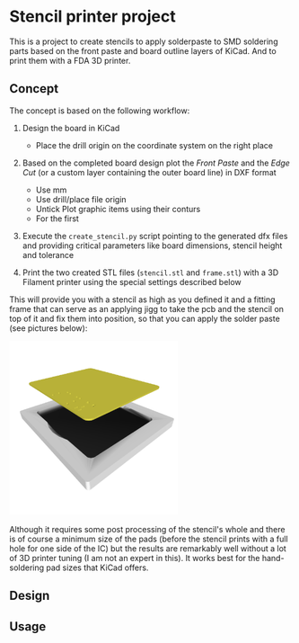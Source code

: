 # Stencil printer project

This is a project to create stencils to apply solderpaste to SMD soldering parts based on the front paste and board outline layers of KiCad. And to print them with a FDA 3D printer.

## Concept

The concept is based on the following workflow:

1. Design the board in KiCad
   - Place the drill origin on the coordinate system on the right place
2. Based on the completed board design plot the *Front Paste* and the *Edge Cut* (or a custom layer containing the outer board line) in DXF format
   - Use mm 
   - Use drill/place file origin 
   - Untick Plot graphic items using their conturs
   - For the first

3. Execute the `create_stencil.py` script pointing to the generated dfx files and providing critical parameters like board dimensions, stencil height and tolerance
4. Print the two created STL files (`stencil.stl` and `frame.stl`) with a 3D Filament printer using the special settings described below

This will provide you with a stencil as high as you defined it and a fitting frame that can serve as an applying jigg to take the pcb and the stencil on top of it and fix them into position, so that you can apply the solder paste (see pictures below):

<img src="documentation/stencil_frame.png" alt="Stencil & Frame" width="300px">

Although it requires some post processing of the stencil's whole and there is of course a minimum size of the pads (before the stencil prints with a full hole for one side of the IC) but the results are remarkably well without a lot of 3D printer tuning (I am not an expert in this).
It works best for the hand-soldering pad sizes that KiCad offers. 

## Design

## Usage